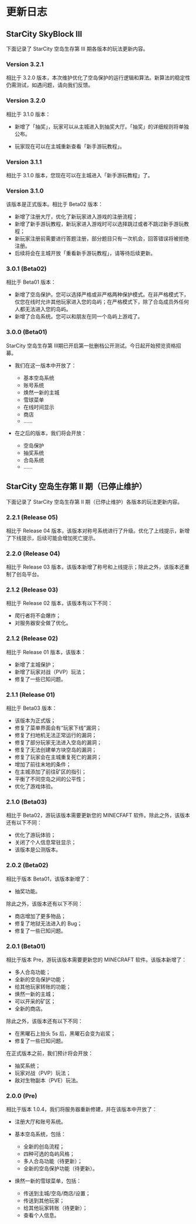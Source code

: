 # 更新日志

## StarCity SkyBlock III

下面记录了 StarCity 空岛生存第 III 期各版本的玩法更新内容。

### Version 3.2.1

相比于 3.2.0 版本，本次维护优化了空岛保护的运行逻辑和算法。新算法的稳定性仍需测试，如遇问题，请向我们反馈。

### Version 3.2.0

相比于 3.1.0 版本：

- 新增了「抽奖」，玩家可以从主城进入到抽奖大厅。「抽奖」的详细规则将单独公布。

- 玩家现在可以在主城重新查看「新手游玩教程」。

### Version 3.1.1

相比于 3.1.0 版本，您现在可以在主城进入「新手游玩教程」了。

### Version 3.1.0 

该版本是正式版本。相比于 Beta02 版本：
- 新增了注册大厅，优化了新玩家进入游戏的注册流程；
- 新增了新手游玩教程，新玩家进入游戏时可以选择跳过或者不跳过新手游玩教程；
- 新玩家注册前需要进行答题注册，部分题目只有一次机会，回答错误将被拒绝注册。
- 后续将会在主城开放「重看新手游玩教程」，请等待后续更新。

### 3.0.1 (Beta02)

相比于 Beta01 版本：
- 新增了空岛保护。您可以选择严格或非严格两种保护模式。在非严格模式下，仅您在线时允许其他玩家进入您的岛屿；在严格模式下，除了合岛成员外任何人都无法进入您的岛屿。
- 新增了合岛系统。您可以和朋友在同一个岛屿上游戏了。

### 3.0.0 (Beta01)

StarCity 空岛生存第 III期已开启第一批删档公开测试。今日起开始预览资格招募。

- 我们在这一版本中开放了：
   + 基本空岛系统
   + 账号系统
   + 焕然一新的主城
   + 雪球菜单
   + 在线时间显示
   + 商店
   + ……

- 在之后的版本，我们将会开放：
   + 空岛保护
   + 抽奖系统
   + 合岛系统
   + ……

## StarCity 空岛生存第 II 期（已停止维护）

下面记录了 StarCity 空岛生存第 II 期（已停止维护）各版本的玩法更新内容。

### 2.2.1 (Release 05)

相比于 Release 04 版本，该版本对称号系统进行了升级。优化了上线提示，新增了下线提示，后续可能会增加死亡提示。

### 2.2.0 (Release 04)

相比于 Release 03 版本，该版本新增了称号和上线提示；除此之外，该版本还重制了创岛平台。

### 2.1.2 (Release 03)

相比于 Release 02 版本，该版本有以下不同： 

- 爬行者将不会爆炸；
- 对服务器安全做了优化。

### 2.1.2 (Release 02)

相比于 Release 01 版本，该版本：

- 新增了主城保护；
- 新增了玩家对战（PVP）玩法；
- 修复了一些已知问题。

### 2.1.1 (Release 01)

相比于 Beta03 版本：

- 该版本为正式版；
- 修复了菜单界面会有“玩家下线”漏洞；
- 修复了扫地机无法正常运行的漏洞；
- 修复了部分玩家无法进入空岛的漏洞；
- 修复了无法创建单方块空岛的漏洞；
- 修复了玩家会在主城重复死亡的漏洞；
- 增加了前往末地的条件；
- 在主城添加了前往矿区的指引；
- 平衡了不同空岛之间的公平性；
- 优化了游戏体验。

### 2.1.0 (Beta03)

相比于 Beta02，游玩该版本需要更新您的 MINECFAFT 软件。除此之外，该版本还有以下不同：

- 优化了游玩体验；
- 关闭了个人信息常驻显示；
- 该版本是公测版本。

### 2.0.2 (Beta02)

相比于版本 Beta01，该版本新增了： 
 
- 抽奖功能。
 
除此之外，该版本还有以下不同： 
 
- 商店增加了更多物品；
- 修复了地狱无法进入的 Bug；
- 修复了一些已知问题。

### 2.0.1 (Beta01)

相比于版本 Pre，游玩该版本需要更新您的 MINECRAFT 软件。该版本新增了：

 - 多人合岛功能；
 - 全新的空岛保护功能；
 - 给其他玩家转账的功能；
 - 焕然一新的主城；
 - 可以开采的矿区；
 - 全新的商店。

除此之外，该版本还有以下不同：

 - 在黑曜石上抬头 5s 后，黑曜石会变为岩浆；
 - 修复了一些已知问题。
                                        
在正式版本之前，我们预计将会开放： 
                                        
 - 抽奖系统；
 - 玩家对战（PVP）玩法；
 - 敌对生物副本（PVE）玩法。

### 2.0.0 (Pre)
相比于版本 1.0.4，我们将服务器重新修建，并在该版本中开放了：

- 注册大厅和账号系统。
- 基本空岛系统，包括：
  + 全新的创岛流程；
  + 四种可选的岛屿风格；
  + 多人合岛功能（待更新）；
  + 全新的空岛保护功能（待更新）。

- 焕然一新的雪球菜单，包括：
  + 传送到主城/空岛/商店/设置；
  + 传送到其他玩家；
  + 给其他玩家转账（待更新）；
  + 查看个人信息。